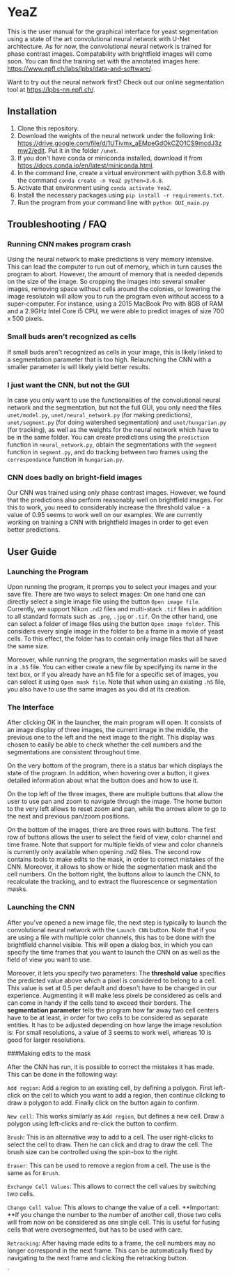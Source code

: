 # YeaZ

This is the user manual for the graphical interface for yeast segmentation using a state of the art convolutional neural network with U-Net architecture. As for now, the convolutional neural network is trained for phase contrast images. Compatability with brightfield images will come soon. You can find the training set with the annotated images here: https://www.epfl.ch/labs/lpbs/data-and-software/. 

Want to try out the neural network first? Check out our online segmentation tool at https://lpbs-nn.epfl.ch/.

## Installation

1. Clone this repository.
2. Download the weights of the neural network under the following link: https://drive.google.com/file/d/1UTivmx_aEMpeGdOkCZO1CS9mcdJ3zmw2/edit. Put it in the folder `/unet`.
3. If you don't have conda or miniconda installed, download it from https://docs.conda.io/en/latest/miniconda.html.
4. In the command line, create a virtual environment with python 3.6.8 with the command `conda create -n YeaZ python=3.6.8`. 
5. Activate that environment using `conda activate YeaZ`. 
6. Install the necessary packages using `pip install -r requirements.txt`.
7. Run the program from your command line with `python GUI_main.py`

## Troubleshooting / FAQ

### Running CNN makes program crash

Using the neural network to make predictions is very memory intensive. This can lead the computer to run out of memory, which in turn causes the program to abort. However, the amount of memory that is needed depends on the size of the image. So cropping the images into several smaller images, removing space without cells around the colonies, or lowering the image resolutoin will allow you to run the program even without access to a super-computer. For instance, using a 2015 MacBook Pro with 8GB of RAM and a 2.9GHz Intel Core i5 CPU, we were able to predict images of size 700 x 500 pixels.

### Small buds aren't recognized as cells

If small buds aren't recognized as cells in your image, this is likely linked to a segmentation parameter that is too high. Relaunching the CNN with a smaller parameter is will likely yield better results.

### I just want the CNN, but not the GUI

In case you only want to use the functionalities of the convolutional neural network and the segmentation, but not the full GUI, you only need the files `unet/model.py`, `unet/neural_network.py` (for making predictions), `unet/segment.py` (for doing watershed segmentation) and `unet/hungarian.py` (for tracking), as well as the weights for the neural network which have to be in the same folder. You can create predictions using the `prediction` function in `neural_network.py`, obtain the segmentations with the `segment` function in `segment.py`, and do tracking between two frames using the `correspondance` function in `hungarian.py`. 

### CNN does badly on bright-field images

Our CNN was trained using only phase contrast images. However, we found that the predictions also perform reasonably well on brightfield images. For this to work, you need to considerably increase the threshold value - a value of 0.95 seems to work well on our examples. We are currently working on training a CNN with brightfield images in order to get even better predictions. 

## User Guide

### Launching the Program

Upon running the program, it promps you to select your images and your save file. There are two ways to select images: On one hand one can directly select a single image file using the button `Open image file`. Currently, we support Nikon `.nd2` files and multi-stack `.tif` files in addition to all standard formats such as `.png`, `.jpg` or `.tif`. On the other hand, one can select a folder of image files using the button `Open image folder`. This considers every single image in the folder to be a frame in a movie of yeast cells. To this effect, the folder has to contain only image files that all have the same size. 

Moreover, while running the program, the segmentation masks will be saved in a `.h5` file. You can either create a new file by specifying its name in the text box, or if you already have an h5 file for a specific set of images, you can select it using `Open mask file`. Note that when using an existing `.h5` file, you also have to use the same images as you did at its creation.

### The Interface

After clicking OK in the launcher, the main program will open. It consists of an image display of three images, the current image in the middle, the previous one to the left and the next image to the right. This display was chosen to easily be able to check whether the cell numbers and the segmentations are consistent throughout time. 

On the very bottom of the program, there is a status bar which displays the state of the program. In addition, when hovering over a button, it gives detailed information about what the button does and how to use it.

On the top left of the three images, there are multiple buttons that allow the user to use pan and zoom to navigate through the image. The home button to the very left allows to reset zoom and pan, while the arrows allow to go to the next and previous pan/zoom positions. 

On the bottom of the images, there are three rows with buttons. The first row of buttons allows the user to select the field of view, color channel and time frame. Note that support for multiple fields of view and color channels is currently only available when opening .nd2 files. The second row contains tools to make edits to the mask, in order to correct mistakes of the CNN. Moreover, it allows to show or hide the segmentation mask and the cell numbers. On the bottom right, the buttons allow to launch the CNN, to recalculate the tracking, and to extract the fluorescence or segmentation masks.

### Launching the CNN

After you've opened a new image file, the next step is typically to launch the convolutional neural network with the `Launch CNN` button. Note that if you are using a file with multiple color channels, this has to be done with the brightfield channel visible. This will open a dialog box, in which you can specify the time frames that you want to launch the CNN on as well as the field of view you want to use. 

Moreover, it lets you specify two parameters: The **threshold value** specifies the predicted value above which a pixel is considered to belong to a cell. This value is set at 0.5 per default and doesn't have to be changed in our experience. Augmenting it will make less pixels be considered as cells and can come in handy if the cells tend to exceed their borders. The **segmentation parameter** tells the program how far away two cell centers have to be at least, in order for two cells to be considered as separate entities. It has to be adjusted depending on how large the image resolution is: For small resolutions, a value of 3 seems to work well, whereas 10 is good for larger resolutions.

###Making edits to the mask

After the CNN has run, it is possible to correct the mistakes it has made. This can be done in the following way:

`Add region`: Add a region to an existing cell, by defining a polygon. First left-click on the cell to which you want to add a region, then continue clicking to draw a polygon to add. Finally click on the button again to confirm.

`New cell`: This works similarly as `Add region`, but defines a new cell. Draw a polygon using left-clicks and re-click the button to confirm.

`Brush`: This is an alternative way to add to a cell. The user right-clicks to select the cell to draw. Then he can click and drag to draw the cell. The brush size can be controlled using the spin-box to the right.

`Eraser`: This can be used to remove a region from a cell. The use is the same as for `Brush`.

`Exchange Cell Values`: This allows to correct the cell values by switching two cells. 

`Change Cell Value`: This allows to change the value of a cell. **Important: **If you change the number to the number of another cell, those two cells will from now on be considered as one single cell. This is useful for fusing cells that were oversegmented, but has to be used with care.

`Retracking`: After having made edits to a frame, the cell numbers may no longer correspond in the next frame. This can be automatically fixed by navigating to the next frame and clicking the retracking button.



`

